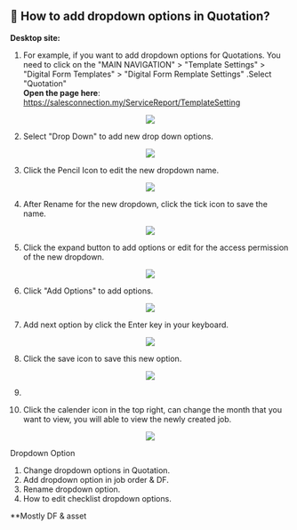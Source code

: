 ## 🔑 How to add dropdown options in Quotation?

**Desktop site:**<br>

1. For example, if you want to add dropdown options for Quotations. You need to click on the "MAIN NAVIGATION" > "Template Settings" > "Digital Form Templates" > "Digital Form Remplate Settings" .Select "Quotation"<br>
   **Open the page here**: https://salesconnection.my/ServiceReport/TemplateSetting

<p align="center">
    <img src="img/Dropdown_options_in_Quotation_1.png">
  </p>

2. Select "Drop Down" to add new drop down options. 

<p align="center">
    <img src="img/Dropdown_options_in_Quotation_2.png">
  </p>
  
3. Click the Pencil Icon to edit the new dropdown name.

<p align="center">
    <img src="img/Dropdown_options_in_Quotation_3.png">
  </p>
  
4. After Rename for the new dropdown, click the tick icon to save the name.

<p align="center">
    <img src="img/Dropdown_options_in_Quotation_4.png">
  </p>
  
5. Click the expand button to add options or edit for the access permission of the new dropdown.

<p align="center">
    <img src="img/Dropdown_options_in_Quotation_5.png">
  </p>
  
6. Click "Add Options" to add options.

<p align="center">
    <img src="img/Dropdown _options_in_Quotation_6.png">
  </p>
  
7. Add next option by click the Enter key in your keyboard.

<p align="center">
    <img src="img/Dropdown_options_in_Quotation_7.png">
  </p>
  
8. Click the save icon to save this new option.

<p align="center">
    <img src="img/Dropdown_options_in_Quotation_8.png">
  </p>
  

9. 

10. Click the calender icon in the top right, can change the month that you want to view, you will able to view the newly created job.<br>

<p align="center">
    <img src="https://github.com/SalesConnection/support-docs/blob/main/static/img/edited/Job%20filter%20(month)%20.png">
  </p>


Dropdown Option
1. Change dropdown options in Quotation.
2. Add dropdown option in job order & DF.
3. Rename dropdown option.
4. How to edit checklist dropdown options.

**Mostly DF & asset
